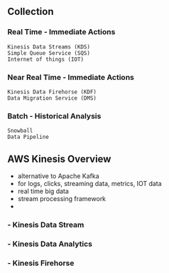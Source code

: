 ## Collection 

### Real Time - Immediate Actions
```
Kinesis Data Streams (KDS)
Simple Queue Service (SQS)
Internet of things (IOT)
```
### Near Real Time - Immediate Actions
```
Kinesis Data Firehorse (KDF)
Data Migration Service (DMS)
```
### Batch - Historical Analysis
```
Snowball
Data Pipeline
```

## AWS Kinesis Overview
- alternative to Apache Kafka
- for logs, clicks, streaming data, metrics, IOT data
- real time big data
- stream processing framework
- 

### - Kinesis Data Stream
### - Kinesis Data Analytics
### - Kinesis Firehorse